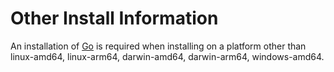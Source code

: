 # Other Install Information


An installation of [Go](https://go.dev/dl/) is required when installing on a platform other than linux-amd64, linux-arm64, darwin-amd64, darwin-arm64, windows-amd64.



